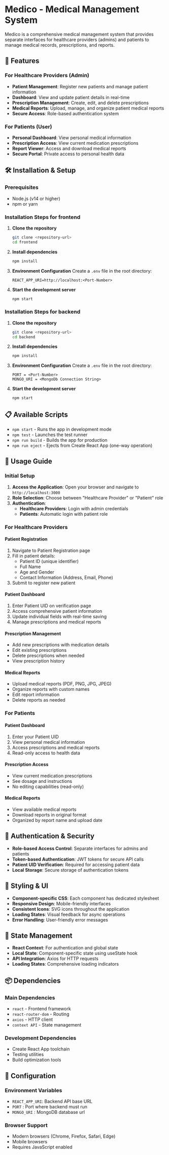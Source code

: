 # Medico - Medical Management System

Medico is a comprehensive medical management system that provides separate interfaces for healthcare providers (admins) and patients to manage medical records, prescriptions, and reports.

## 🚀 Features

### For Healthcare Providers (Admin)
- **Patient Management**: Register new patients and manage patient information
- **Dashboard**: View and update patient details in real-time
- **Prescription Management**: Create, edit, and delete prescriptions
- **Medical Reports**: Upload, manage, and organize patient medical reports
- **Secure Access**: Role-based authentication system

### For Patients (User)
- **Personal Dashboard**: View personal medical information
- **Prescription Access**: View current medication prescriptions
- **Report Viewer**: Access and download medical reports
- **Secure Portal**: Private access to personal health data


## 🛠️ Installation & Setup

### Prerequisites
- Node.js (v14 or higher)
- npm or yarn

### Installation Steps for frontend

1. **Clone the repository**
   ```bash
   git clone <repository-url>
   cd frontend
   ```

2. **Install dependencies**
   ```bash
   npm install
   ```

3. **Environment Configuration**
   Create a `.env` file in the root directory:
   ```env
   REACT_APP_URI=http://localhost:<Port-Number>
   ```

4. **Start the development server**
   ```bash
   npm start
   ```

### Installation Steps for backend

1. **Clone the repository**
   ```bash
   git clone <repository-url>
   cd backend
   ```

2. **Install dependencies**
   ```bash
   npm install
   ```

3. **Environment Configuration**
   Create a `.env` file in the root directory:
   ```env
   PORT = <Port-Number>
   MONGO_URI = <MongoDb Connection String>
   ```

4. **Start the development server**
   ```bash
   npm start
   ```
## 📋 Available Scripts

- `npm start` - Runs the app in development mode
- `npm test` - Launches the test runner
- `npm run build` - Builds the app for production
- `npm run eject` - Ejects from Create React App (one-way operation)

## 🎯 Usage Guide

### Initial Setup
1. **Access the Application**: Open your browser and navigate to `http://localhost:3000`
2. **Role Selection**: Choose between "Healthcare Provider" or "Patient" role
3. **Authentication**:
   - **Healthcare Providers**: Login with admin credentials
   - **Patients**: Automatic login with patient role

### For Healthcare Providers

#### Patient Registration
1. Navigate to Patient Registration page
2. Fill in patient details:
   - Patient ID (unique identifier)
   - Full Name
   - Age and Gender
   - Contact Information (Address, Email, Phone)
3. Submit to register new patient

#### Patient Dashboard
1. Enter Patient UID on verification page
2. Access comprehensive patient information
3. Update individual fields with real-time saving
4. Manage prescriptions and medical reports

#### Prescription Management
- Add new prescriptions with medication details
- Edit existing prescriptions
- Delete prescriptions when needed
- View prescription history

#### Medical Reports
- Upload medical reports (PDF, PNG, JPG, JPEG)
- Organize reports with custom names
- Edit report information
- Delete reports as needed

### For Patients

#### Patient Dashboard
1. Enter your Patient UID
2. View personal medical information
3. Access prescriptions and medical reports
4. Read-only access to health data

#### Prescription Access
- View current medication prescriptions
- See dosage and instructions
- No editing capabilities (read-only)

#### Medical Reports
- View available medical reports
- Download reports in original format
- Organized by report name and upload date

## 🔐 Authentication & Security

- **Role-based Access Control**: Separate interfaces for admins and patients
- **Token-based Authentication**: JWT tokens for secure API calls
- **Patient UID Verification**: Required for accessing patient data
- **Local Storage**: Secure storage of authentication tokens

## 🎨 Styling & UI

- **Component-specific CSS**: Each component has dedicated stylesheet
- **Responsive Design**: Mobile-friendly interfaces
- **Consistent Icons**: SVG icons throughout the application
- **Loading States**: Visual feedback for async operations
- **Error Handling**: User-friendly error messages

## 🔄 State Management

- **React Context**: For authentication and global state
- **Local State**: Component-specific state using useState hook
- **API Integration**: Axios for HTTP requests
- **Loading States**: Comprehensive loading indicators


## 📦 Dependencies

### Main Dependencies
- `react` - Frontend framework
- `react-router-dom` - Routing
- `axios` - HTTP client
- `context API` - State management

### Development Dependencies
- Create React App toolchain
- Testing utilities
- Build optimization tools

## 🔧 Configuration

### Environment Variables
- `REACT_APP_URI`: Backend API base URL
- `PORT` : Port where backend must run
- `MONGO_URI` : MongoDB database url

### Browser Support
- Modern browsers (Chrome, Firefox, Safari, Edge)
- Mobile browsers
- Requires JavaScript enabled


